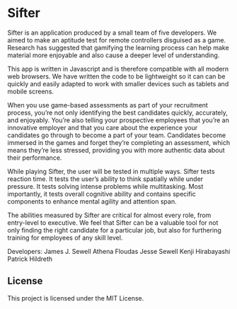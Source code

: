 # Sifter

Sifter is an application produced by a small team of five developers. We aimed to make an aptitude test for remote controllers disguised as a game. Research has suggested that gamifying the learning process can help make material more enjoyable and also cause a deeper level of understanding. 

This app is written in Javascript and is therefore compatible with all modern web browsers. We have written the code to be lightweight so it can can be quickly and easily adapted to work with smaller devices such as tablets and mobile screens.

When you use game-based assessments as part of your recruitment process, you’re not only identifying the best candidates quickly, accurately, and enjoyably. You’re also telling your prospective employees that you’re an innovative employer and that you care about the experience your candidates go through to become a part of your team. Candidates become immersed in the games and forget they’re completing an assessment, which means they’re less stressed, providing you with more authentic data about their performance.

While playing Sifter, the user will be tested in multiple ways. Sifter tests reaction time. It tests the user’s ability to think spatially while under pressure. It tests solving intense problems while multitasking. Most importantly, it tests overall cognitive ability and contains specific components to enhance mental agility and attention span. 

The abilities measured by Sifter are critical for almost every role, from entry-level to executive. We feel that Sifter can be a valuable tool for not only finding the right candidate for a particular job, but also for furthering training for employees of any skill level.

Developers:
James J. Sewell
Athena Floudas
Jesse Sewell
Kenji Hirabayashi
Patrick Hildreth


## License

This project is licensed under the MIT License.